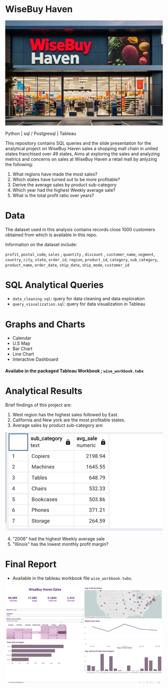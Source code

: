 # WiseBuy Haven

![Alt text](images/wise_img.jpg)


Python | sql / Postgresql | Tableau

This repository contains SQL queries and the slide presentation for the analytical project on WiseBuy Haven sales a shopping mall chain in united states franchised over 49 states, Aims at exploring the sales and analyzing metrics and concerns on sales at WiseBuy Haven a retail mall by anlyzing the following:


1. What regions have made the most sales?
2. Which states have turned out to be more profitable?
3. Derive the average sales by product sub-category
4. Which year had the highest Weekly average sale?
5. What is the total profit ratio over years?



# Data

The dataset used in this analysis contains records close 1000 customers obtained from which is available in this repo.

Information on the dataset include:

 `profit`, `postal_code`, `sales` , `quantity` , `discount` , `customer_name`, `segment`,
 `country`, `city`, `state`, `order_id`, `region`, `product_id`, `category`, `sub_category`,
 `product_name`, `order_date`, `ship_date`, `ship_mode`, `customer_id`



# SQL Analytical Queries


- `data_cleaning.sql`: query for data cleaning and data exploration
- `query_visualization.sql`: query for data visualization in Tableau


# Graphs and Charts

- Calendar
- U.S Map
- Bar Chart
- Line Chart
- Interactive Dashboard

#### Availabe in the packaged Tableau Workbook ; `wise_workbook.twbx`


# Analytical Results

Brief findings of this project are:
1. West region has the highest sales followed by East.
2. California and New york are the most profitable states.
3. Average sales by product sub-category are:


![Alt text](images/snap.png)


4. "2006" had the highest Weekly average sale
5. "Illinois" has the lowest monthly profit margin?


# Final Report

- Available in the tableau workbook file `wise_workbook.twbx`.

![Alt text](images/snap2.png)
